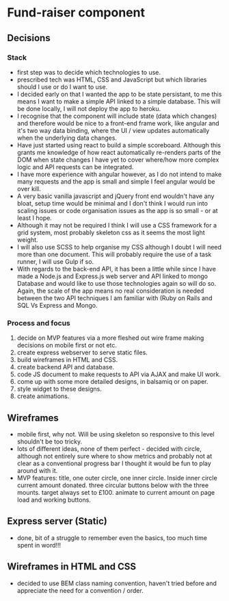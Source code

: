 # Fund-raiser component

## Decisions

### Stack

- first step was to decide which technologies to use.
- prescribed tech was HTML, CSS and JavaScript but which libraries should I use or do I want to use.
- I decided early on that I wanted the app to be state persistant, to me this means I want to make a simple API linked to a simple database. This will be done locally, I will not deploy the app to heroku.
- I recognise that the component will include state (data which changes) and therefore would be nice to a front-end frame work, like angular and it's two way data binding, where the UI / view updates automatically when the underlying data changes.
- Have just started using react to build a simple scoreboard. Although this grants me knowledge of how react automatically re-renders parts of the DOM when state changes I have yet to cover where/how more complex logic and API requests can be integrated.
- I have more experience with angular however, as I do not intend to make many requests and the app is small and simple I feel angular would be over kill.
- A very basic vanilla javascript and jQuery front end wouldn't have any bloat, setup time would be minimal and I don't think I would run into scaling issues or code organisation issues as the app is so small - or at least I hope.
- Although it may not be required I think I will use a CSS framework for a grid system, most probably skeleton css as it seems the most light weight.
- I will also use SCSS to help organise my CSS although I doubt I will need more than one document. This will probably require the use of a task runner, I will use Gulp if so.
- With regards to the back-end API, it has been a little while since I have made a Node.js and Express.js web server and API linked to mongo Database and would like to use those technologies again so will do so. Again, the scale of the app means no real consideration is needed between the two API techniques I am familiar with (Ruby on Rails and SQL Vs Express and Mongo.

### Process and focus

1. decide on MVP features via a more fleshed out wire frame making decisions on mobile first or not etc.
2. create express webserver to serve static files.
3. build wireframes in HTML and CSS.
4. create backend API and database.
5. code JS document to make requests to API via AJAX and make UI work.
6. come up with some more detailed designs, in balsamiq or on paper.
7. style widget to these designs.
8. create animations.

## Wireframes

- mobile first, why not. Will be using skeleton so responsive to this level shouldn't be too tricky.
- lots of different ideas, none of them perfect - decided with circle, although not entirely sure where to show metrics and probably not at clear as a conventional progress bar I thought it would be fun to play around with it.
- MVP features: title, one outer circle, one inner circle. Inside inner circle current amount donated. three circular buttons below with the three mounts. target always set to £100. animate to current amount on page load and working buttons.

## Express server (Static)

- done, bit of a struggle to remember even the basics, too much time spent in word!!!

## Wireframes in HTML and CSS

- decided to use BEM class naming convention, haven't tried before and appreciate the need for a convention / order.

